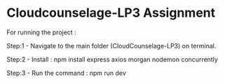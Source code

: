 # Cloudcounselage-LP3 Assignment


For running the project :

Step:1 - Navigate to the main folder (CloudCounselage-LP3) on terminal.

Step:2 - Install : npm install express axios morgan nodemon concurrently 

Step:3 - Run the command : npm run dev
